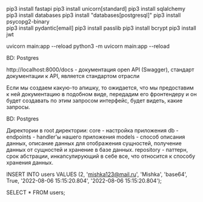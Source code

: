 pip3 install fastapi
pip3 install unicorn[standard]
pip3 install sqlalchemy
pip3 install databases
pip3 install "databases[postgresql]"
pip3 install psycopg2-binary   
pip3 install pydantic[email]
pip3 install passlib
pip3 install bcrypt
pip3 install jwt

 uvicorn main:app --reload
 python3 -m uvicorn main:app --reload

 BD: Postgres

http://localhost:8000/docs - документация open API (Swagger), стандарт документации к API, является стандартом отрасли

Если мы создаем какую-то апишку, то ожидается, что мы предоставим к ней документацию в подобном виде, передадим его фронтендеру и он будет создавать по этим запросом интерфейс, будет видеть, какие запросы.


BD: Postgres


Директории в root директории:
core - настройка приложения
db -
endpoints - handler'ы нашего приложения
models - способ описания данных, описание данных для отображения сущностей, получение данных от сущностей и хранение в базе данных.
repository - паттерн, срок абстрации, инкапсулирующий в себе все, что относится к способу хранения данных. 



INSERT INTO users
VALUES (2, 'mishka123@mail.ru', 'Mishka', 'base64', True, '2022-08-06 15:15:20.804', '2022-08-06 15:15:20.804');

SELECT * FROM users;